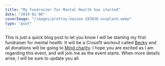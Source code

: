 ```yaml
---
title: "My fundraiser for Mental Health has started"
date: "2019-01-06"
coverImage: "/images/prottoy-hassan-283028-unsplash.webp"
type: "post"
---
```


This is just a quick blog post to let you know I will be starting my first fundraiser for mental health. It will be a Crossfit workout called [Becky](https://wodwell.com/wod/becky/?fbclid=IwAR2RJB6kBMPHduC7NwcN6DWdkw2m9y5he4KbHVXg9Gt3w-MCOT6EXkHGEK0) and all donations will be going to [Mind charity](https://www.mind.org.uk/). I hope you are excited as I am regarding this event, and will join me as the event starts. When more details arise, I will be sure to update you all.
